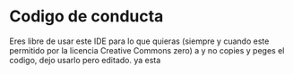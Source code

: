 
# Codigo de conducta
Eres libre de usar este IDE para lo que quieras (siempre y cuando este permitido por la licencia Creative Commons zero)
a y no copies y peges el codigo, dejo usarlo pero editado.
ya esta
